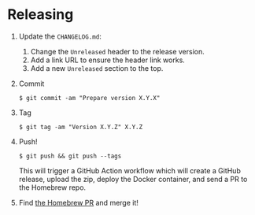 # Releasing

1. Update the `CHANGELOG.md`:
   1. Change the `Unreleased` header to the release version.
   2. Add a link URL to ensure the header link works.
   3. Add a new `Unreleased` section to the top.

2. Commit

   ```
   $ git commit -am "Prepare version X.Y.X"
   ```

3. Tag

   ```
   $ git tag -am "Version X.Y.Z" X.Y.Z
   ```

4. Push!

   ```
   $ git push && git push --tags
   ```

   This will trigger a GitHub Action workflow which will create a GitHub release, upload the
   zip, deploy the Docker container, and send a PR to the Homebrew repo.

5. Find [the Homebrew PR](https://github.com/JakeWharton/homebrew-repo/pulls) and merge it!
